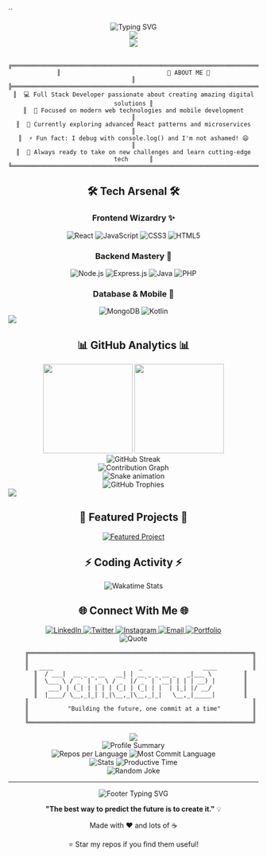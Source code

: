 ``<!-- Header with animated typing effect -->
<div align="center">
  <img src="https://readme-typing-svg.herokuapp.com?font=Fira+Code&size=32&duration=2800&pause=2000&color=A9FEF7&center=true&vCenter=true&width=940&lines=Hello+World!+I'm+Sandaru+%F0%9F%91%8B;Full+Stack+Developer+%F0%9F%9A%80;Creative+Problem+Solver+%F0%9F%A7%A9;Always+Learning+%F0%9F%93%9A" alt="Typing SVG" />
</div>

<!-- Animated banner -->
<div align="center">
  <img src="[https://capsule-render.vercel.app/api?type=waving&color=gradient&customColorList=12&height=180&section=header&text=Sandaru%20Senadeera&fontSize=42&fontColor=fff&animation=twinkling&fontAlignY=32](https://capsule-render.vercel.app/api?type=cylinder&height=300&color=gradient&text=Sandaru%20Peiris&section=header&reversal=false&textBg=false&animation=twinkling)"/>
</div>

<!-- Visitor counter -->
<div align="center">
  <img src="https://visitor-badge.laobi.icu/badge?page_id=sandaru3n.sandaru3n&left_color=crimson&right_color=black&left_text=Profile%20Views" />
</div>

<br/>

<!-- About Me Section with ASCII Art -->
<div align="center">

```
╔══════════════════════════════════════════════════════════════════════════════╗
║                              🌟 ABOUT ME 🌟                                 ║
╠══════════════════════════════════════════════════════════════════════════════╣
║  💻 Full Stack Developer passionate about creating amazing digital solutions ║
║  🎯 Focused on modern web technologies and mobile development                ║
║  🌱 Currently exploring advanced React patterns and microservices           ║
║  ⚡ Fun fact: I debug with console.log() and I'm not ashamed! 😄            ║
║  🚀 Always ready to take on new challenges and learn cutting-edge tech      ║
╚══════════════════════════════════════════════════════════════════════════════╝
```

</div>

<!-- Tech Stack with animated badges -->
<h2 align="center">🛠️ Tech Arsenal 🛠️</h2>

<div align="center">

### Frontend Wizardry ✨
<img src="https://img.shields.io/badge/React-20232A?style=for-the-badge&logo=react&logoColor=61DAFB" alt="React"/>
<img src="https://img.shields.io/badge/JavaScript-F7DF1E?style=for-the-badge&logo=javascript&logoColor=black" alt="JavaScript"/>
<img src="https://img.shields.io/badge/CSS3-1572B6?style=for-the-badge&logo=css3&logoColor=white" alt="CSS3"/>
<img src="https://img.shields.io/badge/HTML5-E34F26?style=for-the-badge&logo=html5&logoColor=white" alt="HTML5"/>

### Backend Mastery 🚀
<img src="https://img.shields.io/badge/Node.js-43853D?style=for-the-badge&logo=node.js&logoColor=white" alt="Node.js"/>
<img src="https://img.shields.io/badge/Express.js-404D59?style=for-the-badge&logo=express&logoColor=white" alt="Express.js"/>
<img src="https://img.shields.io/badge/Java-ED8B00?style=for-the-badge&logo=java&logoColor=white" alt="Java"/>
<img src="https://img.shields.io/badge/PHP-777BB4?style=for-the-badge&logo=php&logoColor=white" alt="PHP"/>

### Database & Mobile 📱
<img src="https://img.shields.io/badge/MongoDB-4EA94B?style=for-the-badge&logo=mongodb&logoColor=white" alt="MongoDB"/>
<img src="https://img.shields.io/badge/Kotlin-0095D5?style=for-the-badge&logo=kotlin&logoColor=white" alt="Kotlin"/>

</div>

<!-- Animated separator -->
<img src="https://user-images.githubusercontent.com/73097560/115834477-dbab4500-a447-11eb-908a-139a6edaec5c.gif">

<!-- GitHub Stats Section -->
<h2 align="center">📊 GitHub Analytics 📊</h2>

<div align="center">
  <img height="180em" src="https://github-readme-stats.vercel.app/api?username=sandaru3n&show_icons=true&theme=tokyonight&include_all_commits=true&count_private=true&hide_border=true&bg_color=0d1117&title_color=58a6ff&icon_color=1f6feb&text_color=c9d1d9"/>
  <img height="180em" src="https://github-readme-stats.vercel.app/api/top-langs/?username=sandaru3n&layout=compact&langs_count=8&theme=tokyonight&hide_border=true&bg_color=0d1117&title_color=58a6ff&text_color=c9d1d9"/>
</div>

<!-- GitHub Streak -->
<div align="center">
  <img src="https://github-readme-streak-stats.herokuapp.com/?user=sandaru3n&theme=tokyonight&hide_border=true&background=0d1117&stroke=58a6ff&ring=58a6ff&fire=ff9500&currStreakNum=c9d1d9&sideNums=c9d1d9&currStreakLabel=58a6ff&sideLabels=58a6ff&dates=8b949e" alt="GitHub Streak" />
</div>

<!-- Activity Graph -->
<div align="center">
  <img src="https://github-readme-activity-graph.vercel.app/graph?username=sandaru3n&theme=tokyo-night&hide_border=true&bg_color=0d1117&color=58a6ff&line=1f6feb&point=ff9500" alt="Contribution Graph" />
</div>

<!-- Snake eating contributions -->
<div align="center">
  <img src="https://raw.githubusercontent.com/sandaru3n/sandaru3n/output/snake.svg" alt="Snake animation" />
</div>

<!-- Trophy Section -->
<div align="center">
  <img src="https://github-profile-trophy.vercel.app/?username=sandaru3n&theme=tokyonight&no-frame=true&no-bg=true&row=1&column=7" alt="GitHub Trophies" />
</div>

<!-- Animated separator -->
<img src="https://user-images.githubusercontent.com/73097560/115834477-dbab4500-a447-11eb-908a-139a6edaec5c.gif">

<!-- Project Showcase -->
<h2 align="center">🚀 Featured Projects 🚀</h2>

<div align="center">

<!-- Project cards with animations -->
<a href="https://github.com/sandaru3n">
  <img src="https://github-readme-stats.vercel.app/api/pin/?username=sandaru3n&repo=your-awesome-project&theme=tokyonight&hide_border=true&bg_color=0d1117" alt="Featured Project" />
</a>

</div>

<!-- Coding Activity -->
<h2 align="center">⚡ Coding Activity ⚡</h2>

<div align="center">

<!--START_SECTION:waka-->
<!--END_SECTION:waka-->

<img src="https://github-readme-stats.vercel.app/api/wakatime?username=sandaru3n&theme=tokyonight&hide_border=true&bg_color=0d1117&title_color=58a6ff&text_color=c9d1d9" alt="Wakatime Stats" />

</div>

<!-- Social Links with animations -->
<h2 align="center">🌐 Connect With Me 🌐</h2>

<div align="center">

<a href="https://linkedin.com/in/sandaru-senadeera" target="_blank">
  <img src="https://img.shields.io/badge/LinkedIn-0077B5?style=for-the-badge&logo=linkedin&logoColor=white&labelColor=0077B5" alt="LinkedIn"/>
</a>
<a href="https://twitter.com/sandaru3n" target="_blank">
  <img src="https://img.shields.io/badge/Twitter-1DA1F2?style=for-the-badge&logo=twitter&logoColor=white&labelColor=1DA1F2" alt="Twitter"/>
</a>
<a href="https://instagram.com/sandaru3n" target="_blank">
  <img src="https://img.shields.io/badge/Instagram-E4405F?style=for-the-badge&logo=instagram&logoColor=white&labelColor=E4405F" alt="Instagram"/>
</a>
<a href="mailto:sandaru@example.com" target="_blank">
  <img src="https://img.shields.io/badge/Email-D14836?style=for-the-badge&logo=gmail&logoColor=white&labelColor=D14836" alt="Email"/>
</a>
<a href="https://sandaru-portfolio.com" target="_blank">
  <img src="https://img.shields.io/badge/Portfolio-000000?style=for-the-badge&logo=About.me&logoColor=white&labelColor=000000" alt="Portfolio"/>
</a>

</div>

<!-- Animated quote -->
<div align="center">
  <img src="https://quotes-github-readme.vercel.app/api?type=horizontal&theme=tokyonight&quote=Code%20is%20like%20humor.%20When%20you%20have%20to%20explain%20it%2C%20it%27s%20bad.&author=Cory%20House" alt="Quote" />
</div>

<!-- Fun ASCII Art -->
<div align="center">

```
    ╔═══════════════════════════════════════════════════════════════╗
    ║                                                               ║
    ║   ____                        _                 ____          ║
    ║  / ___|  __ _ _ __   __| | __ _ _ __ _   _|___ \         ║
    ║  \___ \ / _` | '_ \ / _` |/ _` | '__| | | | __) |        ║
    ║   ___) | (_| | | | | (_| | (_| | |  | |_| |/ __/         ║
    ║  |____/ \__,_|_| |_|\__,_|\__,_|_|   \__,_|_____|        ║
    ║                                                               ║
    ║           "Building the future, one commit at a time"         ║
    ║                                                               ║
    ╚═══════════════════════════════════════════════════════════════╝
```

</div>

<!-- Animated footer -->
<div align="center">
  <img src="https://capsule-render.vercel.app/api?type=waving&color=gradient&customColorList=12&height=120&section=footer&animation=twinkling"/>
</div>

<!-- GitHub Profile Summary Cards -->
<div align="center">
  <img src="https://github-profile-summary-cards.vercel.app/api/cards/profile-details?username=sandaru3n&theme=tokyonight" alt="Profile Summary" />
</div>

<div align="center">
  <img src="https://github-profile-summary-cards.vercel.app/api/cards/repos-per-language?username=sandaru3n&theme=tokyonight" alt="Repos per Language" />
  <img src="https://github-profile-summary-cards.vercel.app/api/cards/most-commit-language?username=sandaru3n&theme=tokyonight" alt="Most Commit Language" />
</div>

<div align="center">
  <img src="https://github-profile-summary-cards.vercel.app/api/cards/stats?username=sandaru3n&theme=tokyonight" alt="Stats" />
  <img src="https://github-profile-summary-cards.vercel.app/api/cards/productive-time?username=sandaru3n&theme=tokyonight&utcOffset=5.5" alt="Productive Time" />
</div>

<!-- Random Joke -->
<div align="center">
  <img src="https://readme-jokes.vercel.app/api?theme=tokyonight&hideBorder&bgColor=%230d1117" alt="Random Joke" />
</div>

---

<div align="center">
  <img src="https://readme-typing-svg.herokuapp.com?font=Fira+Code&size=18&duration=3000&pause=1000&color=58A6FF&center=true&vCenter=true&width=600&lines=Thanks+for+visiting+my+profile!+%F0%9F%98%84;Let's+build+something+amazing+together!+%F0%9F%9A%80;Happy+Coding!+%F0%9F%92%BB" alt="Footer Typing SVG" />
</div>

<div align="center">

**"The best way to predict the future is to create it."** 💡

Made with ❤️ and lots of ☕

⭐ Star my repos if you find them useful!

</div>

